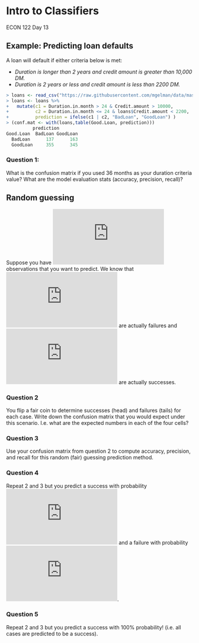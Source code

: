 Intro to Classifiers
================
ECON 122
Day 13

## Example: Predicting loan defaults

A loan will default if either criteria below is met:

- *Duration is longer than 2 years and credit amount is greater than
  10,000 DM.*
- *Duration is 2 years or less and credit amount is less than 2200 DM.*

``` r
> loans <- read_csv("https://raw.githubusercontent.com/mgelman/data/master/CreditData.csv")
> loans <- loans %>%
+   mutate(c1 = Duration.in.month > 24 & Credit.amount > 10000, 
+          c2 = Duration.in.month <= 24 & loans$Credit.amount < 2200, 
+          prediction = ifelse(c1 | c2, "BadLoan", "GoodLoan") ) 
> (conf.mat <- with(loans,table(Good.Loan, prediction)))
          prediction
Good.Loan  BadLoan GoodLoan
  BadLoan      137      163
  GoodLoan     355      345
```

### Question 1:

What is the confusion matrix if you used 36 months as your duration
criteria value? What are the model evaluation stats (accuracy,
precision, recall)?

## Random guessing

Suppose you have ![n](https://latex.codecogs.com/png.latex?n "n")
observations that you want to predict. We know that
![n_0](https://latex.codecogs.com/png.latex?n_0 "n_0") are actually
failures and ![n_1](https://latex.codecogs.com/png.latex?n_1 "n_1") are
actually successes.

### Question 2

You flip a fair coin to determine successes (head) and failures (tails)
for each case. Write down the confusion matrix that you would expect
under this scenario. I.e. what are the expected numbers in each of the
four cells?

### Question 3

Use your confusion matrix from question 2 to compute accuracy,
precision, and recall for this random (fair) guessing prediction method.

### Question 4

Repeat 2 and 3 but you predict a success with probability
![p](https://latex.codecogs.com/png.latex?p "p") and a failure with
probability ![1-p](https://latex.codecogs.com/png.latex?1-p "1-p").

### Question 5

Repeat 2 and 3 but you predict a success with 100% probability!
(i.e. all cases are predicted to be a success).
